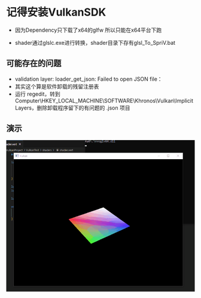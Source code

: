 # 记得安装VulkanSDK

* 因为Dependency只下载了x64的glfw 所以只能在x64平台下跑

* shader通过glslc.exe进行转换，shader目录下存有glsl_To_SpriV.bat

## 可能存在的问题
* validation layer: loader_get_json: Failed to open JSON file：  
* 其实这个算是软件卸载的残留注册表  
* 运行 regedit，转到Computer\HKEY_LOCAL_MACHINE\SOFTWARE\Khronos\Vulkan\ImplicitLayers，删除卸载程序留下的有问题的 .json 项目

## 演示
![旋转的立方体](PResource/spinning_quad.gif)